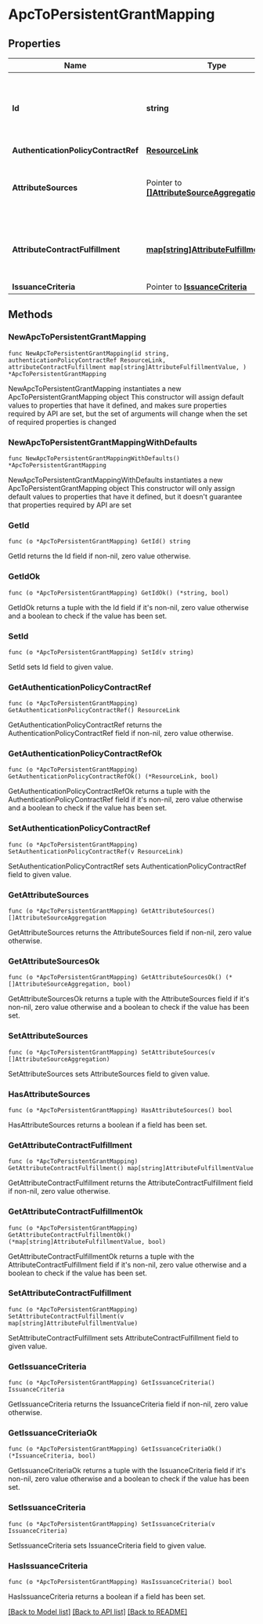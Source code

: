 # ApcToPersistentGrantMapping

## Properties

Name | Type | Description | Notes
------------ | ------------- | ------------- | -------------
**Id** | **string** | The ID of the authentication policy contract to persistent grant mapping. | 
**AuthenticationPolicyContractRef** | [**ResourceLink**](ResourceLink.md) |  | 
**AttributeSources** | Pointer to [**[]AttributeSourceAggregation**](AttributeSourceAggregation.md) | A list of configured data stores to look up attributes from. | [optional] 
**AttributeContractFulfillment** | [**map[string]AttributeFulfillmentValue**](AttributeFulfillmentValue.md) | A list of mappings from attribute names to their fulfillment values. | 
**IssuanceCriteria** | Pointer to [**IssuanceCriteria**](IssuanceCriteria.md) |  | [optional] 

## Methods

### NewApcToPersistentGrantMapping

`func NewApcToPersistentGrantMapping(id string, authenticationPolicyContractRef ResourceLink, attributeContractFulfillment map[string]AttributeFulfillmentValue, ) *ApcToPersistentGrantMapping`

NewApcToPersistentGrantMapping instantiates a new ApcToPersistentGrantMapping object
This constructor will assign default values to properties that have it defined,
and makes sure properties required by API are set, but the set of arguments
will change when the set of required properties is changed

### NewApcToPersistentGrantMappingWithDefaults

`func NewApcToPersistentGrantMappingWithDefaults() *ApcToPersistentGrantMapping`

NewApcToPersistentGrantMappingWithDefaults instantiates a new ApcToPersistentGrantMapping object
This constructor will only assign default values to properties that have it defined,
but it doesn't guarantee that properties required by API are set

### GetId

`func (o *ApcToPersistentGrantMapping) GetId() string`

GetId returns the Id field if non-nil, zero value otherwise.

### GetIdOk

`func (o *ApcToPersistentGrantMapping) GetIdOk() (*string, bool)`

GetIdOk returns a tuple with the Id field if it's non-nil, zero value otherwise
and a boolean to check if the value has been set.

### SetId

`func (o *ApcToPersistentGrantMapping) SetId(v string)`

SetId sets Id field to given value.


### GetAuthenticationPolicyContractRef

`func (o *ApcToPersistentGrantMapping) GetAuthenticationPolicyContractRef() ResourceLink`

GetAuthenticationPolicyContractRef returns the AuthenticationPolicyContractRef field if non-nil, zero value otherwise.

### GetAuthenticationPolicyContractRefOk

`func (o *ApcToPersistentGrantMapping) GetAuthenticationPolicyContractRefOk() (*ResourceLink, bool)`

GetAuthenticationPolicyContractRefOk returns a tuple with the AuthenticationPolicyContractRef field if it's non-nil, zero value otherwise
and a boolean to check if the value has been set.

### SetAuthenticationPolicyContractRef

`func (o *ApcToPersistentGrantMapping) SetAuthenticationPolicyContractRef(v ResourceLink)`

SetAuthenticationPolicyContractRef sets AuthenticationPolicyContractRef field to given value.


### GetAttributeSources

`func (o *ApcToPersistentGrantMapping) GetAttributeSources() []AttributeSourceAggregation`

GetAttributeSources returns the AttributeSources field if non-nil, zero value otherwise.

### GetAttributeSourcesOk

`func (o *ApcToPersistentGrantMapping) GetAttributeSourcesOk() (*[]AttributeSourceAggregation, bool)`

GetAttributeSourcesOk returns a tuple with the AttributeSources field if it's non-nil, zero value otherwise
and a boolean to check if the value has been set.

### SetAttributeSources

`func (o *ApcToPersistentGrantMapping) SetAttributeSources(v []AttributeSourceAggregation)`

SetAttributeSources sets AttributeSources field to given value.

### HasAttributeSources

`func (o *ApcToPersistentGrantMapping) HasAttributeSources() bool`

HasAttributeSources returns a boolean if a field has been set.

### GetAttributeContractFulfillment

`func (o *ApcToPersistentGrantMapping) GetAttributeContractFulfillment() map[string]AttributeFulfillmentValue`

GetAttributeContractFulfillment returns the AttributeContractFulfillment field if non-nil, zero value otherwise.

### GetAttributeContractFulfillmentOk

`func (o *ApcToPersistentGrantMapping) GetAttributeContractFulfillmentOk() (*map[string]AttributeFulfillmentValue, bool)`

GetAttributeContractFulfillmentOk returns a tuple with the AttributeContractFulfillment field if it's non-nil, zero value otherwise
and a boolean to check if the value has been set.

### SetAttributeContractFulfillment

`func (o *ApcToPersistentGrantMapping) SetAttributeContractFulfillment(v map[string]AttributeFulfillmentValue)`

SetAttributeContractFulfillment sets AttributeContractFulfillment field to given value.


### GetIssuanceCriteria

`func (o *ApcToPersistentGrantMapping) GetIssuanceCriteria() IssuanceCriteria`

GetIssuanceCriteria returns the IssuanceCriteria field if non-nil, zero value otherwise.

### GetIssuanceCriteriaOk

`func (o *ApcToPersistentGrantMapping) GetIssuanceCriteriaOk() (*IssuanceCriteria, bool)`

GetIssuanceCriteriaOk returns a tuple with the IssuanceCriteria field if it's non-nil, zero value otherwise
and a boolean to check if the value has been set.

### SetIssuanceCriteria

`func (o *ApcToPersistentGrantMapping) SetIssuanceCriteria(v IssuanceCriteria)`

SetIssuanceCriteria sets IssuanceCriteria field to given value.

### HasIssuanceCriteria

`func (o *ApcToPersistentGrantMapping) HasIssuanceCriteria() bool`

HasIssuanceCriteria returns a boolean if a field has been set.


[[Back to Model list]](../README.md#documentation-for-models) [[Back to API list]](../README.md#documentation-for-api-endpoints) [[Back to README]](../README.md)


